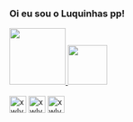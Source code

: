 ### Oi eu sou o Luquinhas pp!

<div>
  <a href="https://beacons.ai/xwlyxx">
    <img height="100em"  src="https://github-readme-stats.vercel.app/api?username=xwlyxx&show_icons=true&theme=blue-green" />
    <img height="70em"  src="https://github-readme-stats.vercel.app/api/top-langs/?username=xwlyxx&hide_progress=true&theme=blue-green" />
  </a>
</div>

<div style="display: inline_block"><br>
  <img align="center" alt="xwlyxx-js" widht="40px" height="30px" src="https://cdn.jsdelivr.net/gh/devicons/devicon@latest/icons/javascript/javascript-original.svg" />
  <img align="center" alt="xwlyxx-html" widht="40px" height="30px" src="https://cdn.jsdelivr.net/gh/devicons/devicon@latest/icons/html5/html5-original-wordmark.svg" />
  <img align="center" alt="xwlyxx-CSS" widht="40px" height="30px" src="https://cdn.jsdelivr.net/gh/devicons/devicon@latest/icons/css3/css3-original-wordmark.svg" />
          
</div>
